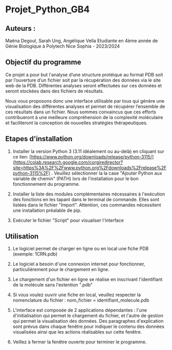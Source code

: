 # Projet_Python_GB4

## Auteurs : 

Maëna Degoul, Sarah Ung, Angélique Vella 
Etudiante en 4ème année de Génie Biologique à Polytech Nice Sophia - 2023/2024

## Objectif du programme

Ce projet a pour but l'analyse d’une structure protéique au format PDB soit par l’ouverture d’un fichier soit par la récupération des données via le site web de la PDB. Différentes analyses seront effectuées sur ces données et seront stockées dans des fichiers de résultats.

Nous vous proposons donc une interface utilisable par tous qui génère une visualisation des différentes analyses et permet de récupérer l’ensemble de ces résultats dans un fichier. Nous sommes convaincus que ces efforts contribueront à une meilleure compréhension de la complexité moléculaire et faciliteront la conception de nouvelles stratégies thérapeutiques.

## Etapes d'installation 

1. Installer la version Python 3 (3.11 idéalement ou au-delà) en cliquant sur ce lien: [https://www.python.org/downloads/release/python-3115/](https://colab.research.google.com/corgiredirector?site=https%3A%2F%2Fwww.python.org%2Fdownloads%2Frelease%2Fpython-3115%2F) . Veuillez sélectionner la la case "Ajouter Python aux variable de chemin" (PATH) lors de l'installation pour le bon fonctionnement du programme.

2. Installer la liste des modules complémentaires nécessaires à l'exécution des fonctions en les tapant dans le terminal de commande. Elles sont listées dans le fichier "Import".
Attention, ces commandes nécessitent une installation préalable de pip.

3. Exécuter le fichier "Script" pour visualiser l'interface

## Utilisation 

1. Le logiciel permet de charger en ligne ou en local une fiche PDB (exemple: 1CRN.pdb)

2. Le logiciel a besoin d'une connexion internet pour fonctionner, particulièrement pour le chargement en ligne.

3. Le chargement d'un fichier en ligne se réalise en inscrivant l'identifiant de la molécule sans l'extention ".pdb"

4. Si vous voulez ouvrir une fiche en local, veuillez respecter la nomenclature du fichier : nom_fichier = identifiant_molecule.pdb 

5. L'interface est composée de 2 applications dépendantes : l'une d'initialisation qui permet le chargement du fichier, et l'autre de gestion qui permet la visualisation des données. Des paragraphes d'explication sont prévus dans chaque fenêtre pour indiquer le contenu des données visualisées ainsi que les actions réalisables sur cette fenêtre.

6. Veillez à fermer la fenêtre ouverte pour terminer le programme.